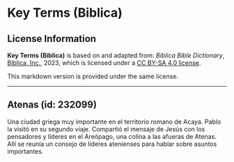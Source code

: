 # Key Terms (Biblica)

## License Information

**Key Terms (Biblica)** is based on and adapted from: _Biblica Bible Dictionary_, [Biblica, Inc.](https://www.biblica.com/), 2023, which is licensed under a [CC BY-SA 4.0 license](https://creativecommons.org/licenses/by-sa/4.0/legalcode.en).

This markdown version is provided under the same license.



--------------------------------

## Atenas (id: 232099)

Una ciudad griega muy importante en el territorio romano de Acaya. Pablo la visitó en su segundo viaje. Compartió el mensaje de Jesús con los pensadores y líderes en el Areópago, una colina a las afueras de Atenas. Allí se reunía un consejo de líderes atenienses para hablar sobre asuntos importantes.


